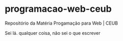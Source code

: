 # programacao-web-ceub
Repositório da Matéria Progamação para Web | CEUB

Sei lá. qualquer coisa, não sei o que escrever